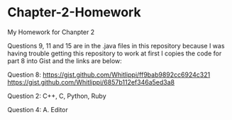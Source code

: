Chapter-2-Homework
==================

My Homework for Chanpter 2

Questions 9, 11 and 15 are in the .java files in this repository because I was having trouble getting this repository 
to work at first I copies the code for part 8 into Gist and the links are below:

Question 8: https://gist.github.com/Whitlippi/ff9bab9892cc6924c321   https://gist.github.com/Whitlippi/6857b112ef346a5ed3a8

Question 2: C++, C, Python, Ruby

Question 4: A. Editor
